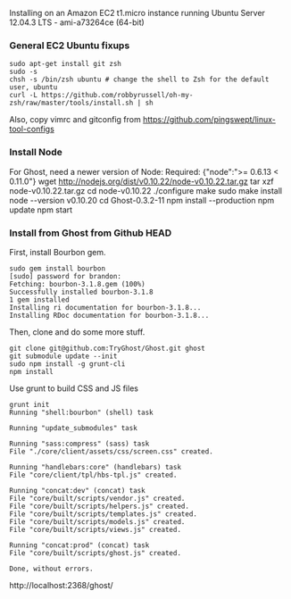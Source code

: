 Installing on an Amazon EC2 t1.micro instance running Ubuntu Server 12.04.3 LTS - ami-a73264ce (64-bit)

### General EC2 Ubuntu fixups ###

    sudo apt-get install git zsh
    sudo -s
    chsh -s /bin/zsh ubuntu # change the shell to Zsh for the default user, ubuntu
    curl -L https://github.com/robbyrussell/oh-my-zsh/raw/master/tools/install.sh | sh

Also, copy vimrc and gitconfig from https://github.com/pingswept/linux-tool-configs

### Install Node ###

For Ghost, need a newer version of Node: Required: {"node":">= 0.6.13 < 0.11.0"}
    wget http://nodejs.org/dist/v0.10.22/node-v0.10.22.tar.gz
    tar xzf node-v0.10.22.tar.gz
    cd node-v0.10.22
    ./configure
    make
    sudo make install
    node --version
        v0.10.20
    cd Ghost-0.3.2-11 
    npm install --production
    npm update
    npm start

### Install from Ghost from Github HEAD ###

First, install Bourbon gem.

    sudo gem install bourbon
    [sudo] password for brandon: 
    Fetching: bourbon-3.1.8.gem (100%)
    Successfully installed bourbon-3.1.8
    1 gem installed
    Installing ri documentation for bourbon-3.1.8...
    Installing RDoc documentation for bourbon-3.1.8...

Then, clone and do some more stuff.

    git clone git@github.com:TryGhost/Ghost.git ghost
    git submodule update --init
    sudo npm install -g grunt-cli
    npm install

Use grunt to build CSS and JS files

    grunt init
    Running "shell:bourbon" (shell) task
    
    Running "update_submodules" task
    
    Running "sass:compress" (sass) task
    File "./core/client/assets/css/screen.css" created.
    
    Running "handlebars:core" (handlebars) task
    File "core/client/tpl/hbs-tpl.js" created.
    
    Running "concat:dev" (concat) task
    File "core/built/scripts/vendor.js" created.
    File "core/built/scripts/helpers.js" created.
    File "core/built/scripts/templates.js" created.
    File "core/built/scripts/models.js" created.
    File "core/built/scripts/views.js" created.
    
    Running "concat:prod" (concat) task
    File "core/built/scripts/ghost.js" created.
    
    Done, without errors.

http://localhost:2368/ghost/
